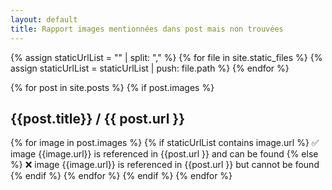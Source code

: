 ```yaml
---
layout: default
title: Rapport images mentionnées dans post mais non trouvées
---
```

{% assign staticUrlList = "" | split: "," %}
{% for file in site.static_files %}
  {% assign staticUrlList = staticUrlList | push: file.path %}
{% endfor %}

{% for post in site.posts %}
  {% if post.images %}
## {{post.title}} / {{ post.url }}
  {% for image in post.images %}
    {% if staticUrlList contains image.url %}
      ✅ image {{image.url}} is referenced in {{post.url }}  and can be found
    {% else %}
      ❌ image {{image.url}} is referenced in {{post.url }}  but cannot be found
    {% endif %}
  {% endfor %}
 {% endif %}
{% endfor %}
